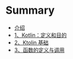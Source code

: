 # Summary

* [介绍](README.md)
* [1、Kotlin：定义和目的](chapter1.md)
* [2、Ktolin 基础](2ktolin-ji-chu.md)
* [3、函数的定义与调用](3.函数的定义与调用.md)

